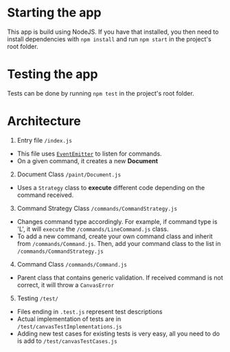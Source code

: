 # Starting the app

This app is build using NodeJS.
If you have that installed, you then need to install dependencies with `npm install` and run
`npm start` in the project's root folder.

# Testing the app

Tests can be done by running `npm test` in the project's root folder.

# Architecture

1. Entry file `/index.js`

- This file uses [`EventEmitter`](https://nodejs.org/api/events.html#events_class_eventemitter) to listen for commands.
- On a given command, it creates a new **Document**

2. Document Class `/paint/Document.js`

- Uses a `Strategy` class to **execute** different code depending on the command received.

3. Command Strategy Class `/commands/CommandStrategy.js`

- Changes command type accordingly. For example, if command type is 'L', it will `execute` the `/commands/LineCommand.js` class.
- To add a new command, create your own command class and inherit from `/commands/Command.js`. Then, add your command class to the list in `/commands/CommandStrategy.js`

4. Command Class `/commands/Command.js`

- Parent class that contains generic validation. If received command is not correct, it will throw a `CanvasError`

5. Testing `/test/`

- Files ending in `.test.js` represent test descriptions
- Actual implementation of tests are in `/test/canvasTestImplementations.js`
- Adding new test cases for existing tests is very easy, all you need to do is add to `/test/canvasTestCases.js`
